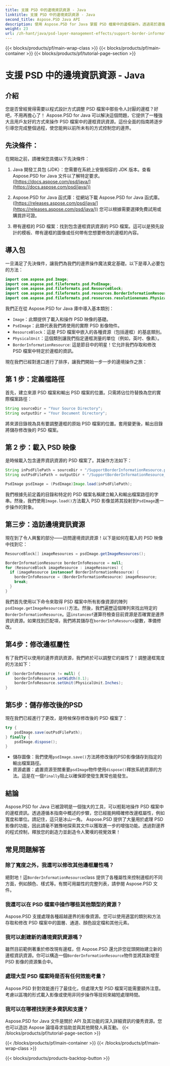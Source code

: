 ```yaml
---
title: 支援 PSD 中的邊境資訊資源 - Java
linktitle: 支援 PSD 中的邊境資訊資源 - Java
second_title: Aspose.PSD Java API
description: 使用 Aspose.PSD for Java 掌握 PSD 檔案中的邊框操作。透過易於遵循的步驟學習修改邊框寬度、單位等。以程式設計方式增強您的 PSD 設計。
weight: 23
url: /zh-hant/java/psd-layer-management-effects/support-border-information-resource-psd/
---
```


{{< blocks/products/pf/main-wrap-class >}}
{{< blocks/products/pf/main-container >}}
{{< blocks/products/pf/tutorial-page-section >}}

# 支援 PSD 中的邊境資訊資源 - Java

## 介紹

您是否曾經覺得需要以程式設計方式調整 PSD 檔案中那些令人討厭的邊框？好吧，不用再擔心了！ Aspose.PSD for Java 可以解決這個問題，它提供了一種強大且用戶友好的方式來操作 PSD 檔案中的邊框資訊資源。這份全面的指南將逐步引導您完成整個過程，使您能夠以前所未有的方式控制您的邊界。

## 先決條件：

在開始之前，請確保您具備以下先決條件：

1. Java 開發工具包 (JDK）：您需要在系統上安裝相容的 JDK 版本。查看 Aspose.PSD for Java 文件以了解特定要求。 ([https://docs.aspose.com/psd/java/](https://docs.aspose.com/psd/java/))

2. Aspose.PSD for Java 函式庫：從網站下載 Aspose.PSD for Java 函式庫。 ([https://releases.aspose.com/psd/java/](https://releases.aspose.com/psd/java/)) 您可以根據需要選擇免費試用或購買許可證。

3. 帶有邊框的 PSD 檔案：找到包含邊框資訊資源的 PSD 檔案。這可以是預先設計的模板、帶有邊框的圖像或任何帶有您想要修改的邊框的內容。

## 導入包

一旦滿足了先決條件，讓我們為我們的邊界操作魔法奠定基礎。以下是導入必要包的方法：

```java
import com.aspose.psd.Image;
import com.aspose.psd.fileformats.psd.PsdImage;
import com.aspose.psd.fileformats.psd.ResourceBlock;
import com.aspose.psd.fileformats.psd.resources.BorderInformationResource;
import com.aspose.psd.fileformats.psd.resources.resolutionenums.PhysicalUnit;
```

我們正在從 Aspose.PSD for Java 庫中導入基本類別：

- `Image`：此類提供了載入和操作 PSD 映像的基礎。
- `PsdImage`：此類代表我們將使用的實際 PSD 影像物件。
- `ResourceBlock`：這是 PSD 檔案中嵌入的各種資源（包括邊框）的基底類別。
- `PhysicalUnit`：這個類別讓我們指定邊框測量的單位（例如，英吋、像素）。
- `BorderInformationResource`: 這是節目中的明星！它允許我們存取和修改 PSD 檔案中特定於邊框的資訊。

現在我們已經對進口進行了排序，讓我們開始一步一步的邊境操作之旅：

## 第 1 步：定義檔路徑

首先，建立來源 PSD 檔案和輸出 PSD 檔案的位置。只需將佔位符替換為您的實際檔案路徑：

```java
String sourceDir = "Your Source Directory";
String outputDir = "Your Document Directory";
```

將來源目錄視為具有要調整邊框的原始 PSD 檔案的位置。套用變更後，輸出目錄將儲存修改後的 PSD 檔案。

## 第 2 步：載入 PSD 映像

是時候載入包含邊界資訊資源的 PSD 檔案了。其操作方法如下：

```java
String inPsdFilePath = sourceDir + "/SupportBorderInformationResource.psd";
String outPsdFilePath = outputDir + "/SupportBorderInformationResource_output.psd";

PsdImage psdImage = (PsdImage)Image.load(inPsdFilePath);
```

我們根據先前定義的目錄和特定的 PSD 檔案名稱建立輸入和輸出檔案路徑的字串。然後，我們使用`Image.load()`方法載入 PSD 影像並將其投射到`PsdImage`進一步操作的對象。

## 第三步：造訪邊境資訊資源

現在到了令人興奮的部分——訪問邊境資訊資源！以下是如何在載入的 PSD 映像中找到它：

```java
ResourceBlock[] imageResources = psdImage.getImageResources();

BorderInformationResource borderInfoResource = null;
for (ResourceBlock imageResource : imageResources) {
  if (imageResource instanceof BorderInformationResource) {
    borderInfoResource = (BorderInformationResource) imageResource;
    break;
  }
}
```

我們首先使用以下命令來取得 PSD 檔案中所有影像資源的陣列`psdImage.getImageResources()`方法。然後，我們遍歷這個陣列來找出特定的`BorderInformationResource`。這`instanceof`運算符檢查目前資源是否確實是邊界資訊資源。如果找到匹配項，我們將其儲存在`borderInfoResource`變數，準備修改。

## 第4步：修改邊框屬性

有了我們可以使用的邊界資訊資源，我們終於可以調整它的屬性了！調整邊框寬度的方法如下：

```java
if (borderInfoResource != null) {
    borderInfoResource.setWidth(0.1);
    borderInfoResource.setUnit(PhysicalUnit.Inches);
}
```

## 第5步：儲存修改後的PSD

現在我們已經進行了更改，是時候保存修改後的 PSD 檔案了：

```java
try {
    psdImage.save(outPsdFilePath);
} finally {
    psdImage.dispose();
}
```

- 儲存圖像：我們使用`psdImage.save()`方法將修改後的PSD影像儲存到指定的輸出檔案路徑。
- 資源處置：處置資源至關重要`psdImage`物件使用`dispose()`釋放系統資源的方法。這是在一個`finally`阻止以確保即使發生異常也能發生。

## 結論

Aspose.PSD for Java 已被證明是一個強大的工具，可以輕鬆地操作 PSD 檔案中的邊框資訊。透過遵循本指南中概述的步驟，您已經能夠精確修改邊框屬性，例如寬度和單位。請記住，這只是冰山一角。 Aspose.PSD 提供了大量用於處理 PSD 影像的功能，因此請毫不猶豫地探索其文件以獲取進一步的增強功能。透過對邊界的程式控制，釋放您的創造力並創造令人驚嘆的視覺效果！ 

## 常見問題解答

### 除了寬度之外，我還可以修改其他邊框屬性嗎？

絕對地！這`BorderInformationResource`class 提供了各種屬性來控制邊框的不同方面，例如顏色、樣式等。有關可用屬性的完整列表，請參閱 Aspose.PSD 文件。

### 我還可以在 PSD 檔案中操作哪些其他類型的資源？

Aspose.PSD 支援處理各種超越邊界的影像資源。您可以使用適當的類別和方法存取和修改 PSD 檔案中的圖層、通道、顏色設定檔和其他元素。

### 我可以創建新的邊境資訊資源嗎？

雖然目前範例著重於修改現有邊框，但 Aspose.PSD 還允許您從頭開始建立新的邊框資訊資源。你可以構造一個`BorderInformationResource`物件並將其新增至 PSD 影像的資源集合中。

### 處理大型 PSD 檔案時是否有任何效能考量？

Aspose.PSD 針對效能進行了最佳化，但處理大型 PSD 檔案可能需要額外注意。考慮以區塊的形式載入影像或使用非同步操作等技術來縮短處理時間。

### 我可以在哪裡找到更多資訊和支援？

Aspose.PSD for Java 文件是關於 API 及其功能的深入詳細資訊的優秀資源。您也可以造訪 Aspose 論壇尋求協助並與其他開發人員互動。 
{{< /blocks/products/pf/tutorial-page-section >}}

{{< /blocks/products/pf/main-container >}}
{{< /blocks/products/pf/main-wrap-class >}}

{{< blocks/products/products-backtop-button >}}
